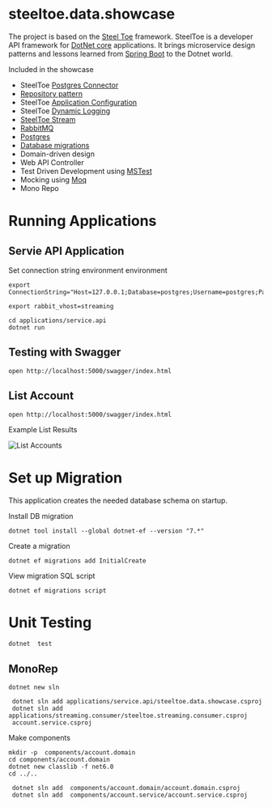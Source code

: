 # steeltoe.data.showcase

The project is based on the [Steel Toe](https://steeltoe.io/) framework.
SteelToe is a developer API framework for [DotNet core](https://dotnet.microsoft.com/) applications. It brings microservice design patterns and lessons learned from [Spring Boot](https://spring.io/projects/spring-boot) to the Dotnet world.


Included in the showcase

- SteelToe [Postgres Connector](https://docs.steeltoe.io/api/v3/connectors/postgresql.html)
- [Repository pattern](https://learn.microsoft.com/en-us/previous-versions/msp-n-p/ff649690(v=pandp.10)?redirectedfrom=MSDN)
- SteelToe [Application Configuration](https://docs.steeltoe.io/api/v3/configuration/placeholder-provider.html)
- SteelToe [Dynamic Logging](https://docs.steeltoe.io/api/v3/logging/index.html)
- [SteelToe Stream](https://docs.steeltoe.io/api/v3/stream/)
- [RabbitMQ](https://rabbitmq.com/)
- [Postgres](https://www.postgresql.org/)
- [Database migrations](https://learn.microsoft.com/en-us/ef/core/managing-schemas/migrations/applying?tabs=dotnet-core-cli)
- Domain-driven design
- Web API Controller
- Test Driven Development using [MSTest](https://learn.microsoft.com/en-us/dotnet/core/testing/unit-testing-with-mstest)
- Mocking using [Moq](https://github.com/moq/moq)
- Mono Repo



# Running Applications

## Servie API Application

Set connection string environment environment

```shell
export ConnectionString="Host=127.0.0.1;Database=postgres;Username=postgres;Password=$POSTGRES_DB_PASSWORD"
```
```shell
export rabbit_vhost=streaming
```


```shell
cd applications/service.api
dotnet run
```


## Testing with Swagger


```shell
open http://localhost:5000/swagger/index.html
```

## List Account


```shell
open http://localhost:5000/swagger/index.html
```

Example List Results

![List Accounts](docs/img/image.png)

# Set up Migration

This application creates the needed database schema on startup.


Install DB migration

```shell
dotnet tool install --global dotnet-ef --version "7.*"
```

Create a migration

```shell
dotnet ef migrations add InitialCreate
```

View migration SQL script

```shell
dotnet ef migrations script
```

# Unit Testing


```shell
dotnet  test
```


## MonoRep 

```shell
dotnet new sln
 
 dotnet sln add applications/service.api/steeltoe.data.showcase.csproj
 dotnet sln add applications/streaming.consumer/steeltoe.streaming.consumer.csproj
 account.service.csproj
```

Make components

```shell
mkdir -p  components/account.domain
cd components/account.domain
dotnet new classlib -f net6.0
cd ../..
```


```shell
 dotnet sln add  components/account.domain/account.domain.csproj
 dotnet sln add  components/account.service/account.service.csproj
```
